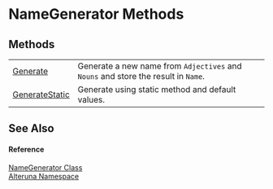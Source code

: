 # NameGenerator Methods




## Methods
<table>
<tr>
<td><a href="M_Alteruna_NameGenerator_Generate">Generate</a></td>
<td>Generate a new name from <code>Adjectives</code> and <code>Nouns</code> and store the result in <code>Name</code>.</td></tr>
<tr>
<td><a href="M_Alteruna_NameGenerator_GenerateStatic">GenerateStatic</a></td>
<td>Generate using static method and default values.</td></tr>
</table>

## See Also


#### Reference
<a href="T_Alteruna_NameGenerator">NameGenerator Class</a>  
<a href="N_Alteruna">Alteruna Namespace</a>  
